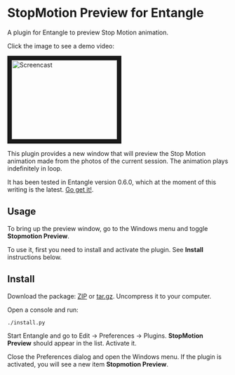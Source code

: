 # StopMotion Preview for Entangle

A plugin for Entangle to preview Stop Motion animation.

Click the image to see a demo video:

<a href="http://www.youtube.com/watch?v=CdJ6xXIcawk" target="_blank"><img src="http://img.youtube.com/vi/CdJ6xXIcawk/0.jpg"
alt="Screencast" width="240" height="180" border="10" /></a>

This plugin provides a new window that will preview the Stop Motion
animation made from the photos of the current session.  The animation
plays indefinitely in loop.

It has been tested in Entangle version 0.6.0, which at the moment of
this writing is the latest.  [Go get it!](http://entangle-photo.org/).

## Usage

To bring up the preview window, go to the Windows menu and toggle
**Stopmotion Preview**.

To use it, first you need to install and activate the plugin.  See
**Install** instructions below.

## Install

Download the package:
[ZIP](https://github.com/manuq/stopmo_preview/archive/1.0.zip) or
[tar.gz](https://github.com/manuq/stopmo_preview/archive/1.0.tar.gz).
Uncompress it to your computer.

Open a console and run:

    ./install.py

Start Entangle and go to Edit -> Preferences -> Plugins.  **StopMotion
Preview** should appear in the list.  Activate it.

Close the Preferences dialog and open the Windows menu.  If the plugin
is activated, you will see a new item **Stopmotion Preview**.
